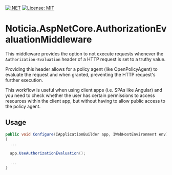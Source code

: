 [![.NET](https://github.com/Noticia-Systems/Noticia.AspNetCore.AuthorizationEvaluationMiddleware/actions/workflows/dotnet.yml/badge.svg)](https://github.com/Noticia-Systems/Noticia.AspNetCore.AuthorizationEvaluationMiddleware/actions/workflows/dotnet.yml) [![License: MIT](https://img.shields.io/badge/License-MIT-green.svg)](https://opensource.org/licenses/MIT)

# Noticia.AspNetCore.AuthorizationEvaluationMiddleware

This middleware provides the option to not execute requests whenever the `Authorization-Evaluation` header of a HTTP request is set to a truthy value.

Providing this header allows for a policy agent (like OpenPolicyAgent) to evaluate the request and when granted, preventing the HTTP request's further execution.

This workflow is useful when using client apps (i.e. SPAs like Angular) and you need to check whether the user has certain permissions to access resources within the client app, but without having to allow public access to the policy agent.

## Usage

```csharp
public void Configure(IApplicationBuilder app, IWebHostEnvironment env)
{
  ...
  
  app.UseAuthorizationEvaluation();
  
  ...
}
```
